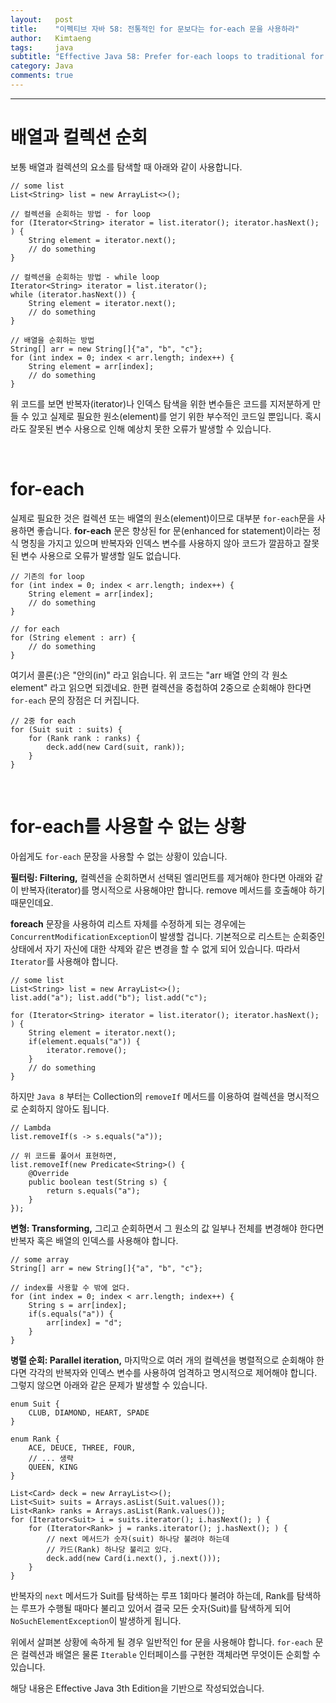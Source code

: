 ```yaml
---
layout:   post
title:    "이펙티브 자바 58: 전통적인 for 문보다는 for-each 문을 사용하라"
author:   Kimtaeng
tags: 	  java
subtitle: "Effective Java 58: Prefer for-each loops to traditional for loops" 
category: Java
comments: true
---
```


<hr/>

# 배열과 컬렉션 순회

보통 배열과 컬렉션의 요소를 탐색할 때 아래와 같이 사용합니다.

<pre class="line-numbers"><code class="language-java" data-start="1">// some list
List&lt;String> list = new ArrayList<>();

// 컬렉션을 순회하는 방법 - for loop
for (Iterator&lt;String> iterator = list.iterator(); iterator.hasNext(); ) {
    String element = iterator.next();
    // do something
}

// 컬렉션을 순회하는 방법 - while loop
Iterator&lt;String> iterator = list.iterator();
while (iterator.hasNext()) {
    String element = iterator.next();
    // do something
}

// 배열을 순회하는 방법
String[] arr = new String[]{"a", "b", "c"};
for (int index = 0; index < arr.length; index++) {
    String element = arr[index];
    // do something
}
</code></pre>

위 코드를 보면 반복자(iterator)나 인덱스 탐색을 위한 변수들은 코드를 지저분하게 만들 수 있고
실제로 필요한 원소(element)를 얻기 위한 부수적인 코드일 뿐입니다. 혹시라도 잘못된 변수 사용으로 인해
예상치 못한 오류가 발생할 수 있습니다.

<br/>

# for-each

실제로 필요한 것은 컬렉션 또는 배열의 원소(element)이므로 대부분 ```for-each```문을 사용하면 좋습니다.
**for-each** 문은 향상된 for 문(enhanced for statement)이라는 정식 명칭을 가지고 있으며
반복자와 인덱스 변수를 사용하지 않아 코드가 깔끔하고 잘못된 변수 사용으로 오류가 발생할 일도 없습니다.

<pre class="line-numbers"><code class="language-java" data-start="1">// 기존의 for loop
for (int index = 0; index < arr.length; index++) {
    String element = arr[index];
    // do something
}

// for each
for (String element : arr) {
    // do something
}
</code></pre>

여기서 콜론(:)은 "안의(in)" 라고 읽습니다. 위 코드는 "arr 배열 안의 각 원소 element" 라고 읽으면 되겠네요.
한편 컬렉션을 중첩하여 2중으로 순회해야 한다면 ```for-each``` 문의 장점은 더 커집니다.

<pre class="line-numbers"><code class="language-java" data-start="1">// 2중 for each
for (Suit suit : suits) {
    for (Rank rank : ranks) {
        deck.add(new Card(suit, rank));
    }
}
</code></pre>

<br/>

# for-each를 사용할 수 없는 상황

아쉽게도 ```for-each``` 문장을 사용할 수 없는 상황이 있습니다.

**필터링: Filtering,** 컬렉션을 순회하면서 선택된 엘리먼트를 제거해야 한다면 아래와 같이 반복자(iterator)를 명시적으로
사용해야만 합니다. remove 메서드를 호출해야 하기 때문인데요. 

**foreach** 문장을 사용하여 리스트 자체를 수정하게 되는 경우에는 ```ConcurrentModificationException```이 발생할 겁니다.
기본적으로 리스트는 순회중인 상태에서 자기 자신에 대한 삭제와 같은 변경을 할 수 없게 되어 있습니다.
따라서 ```Iterator```를 사용해야 합니다.

<pre class="line-numbers"><code class="language-java" data-start="1">// some list
List&lt;String> list = new ArrayList&lt;>();
list.add("a"); list.add("b"); list.add("c");

for (Iterator&lt;String> iterator = list.iterator(); iterator.hasNext(); ) {
    String element = iterator.next();
    if(element.equals("a")) {
        iterator.remove();
    }
    // do something
}
</code></pre>

하지만 ```Java 8``` 부터는 Collection의 ```removeIf``` 메서드를 이용하여 컬렉션을 명시적으로 순회하지 않아도 됩니다.

<pre class="line-numbers"><code class="language-java" data-start="1">// Lambda
list.removeIf(s -> s.equals("a"));

// 위 코드를 풀어서 표현하면,
list.removeIf(new Predicate&lt;String>() {
    @Override
    public boolean test(String s) {
        return s.equals("a");
    }
});
</code></pre>

**변형: Transforming,** 그리고 순회하면서 그 원소의 값 일부나 전체를 변경해야 한다면 반복자 혹은 배열의 인덱스를 사용해야 합니다.

<pre class="line-numbers"><code class="language-java" data-start="1">// some array
String[] arr = new String[]{"a", "b", "c"};

// index를 사용할 수 밖에 없다.
for (int index = 0; index < arr.length; index++) {
    String s = arr[index];
    if(s.equals("a")) {
        arr[index] = "d";
    }
}
</code></pre>

**병렬 순회: Parallel iteration,** 마지막으로 여러 개의 컬렉션을 병렬적으로 순회해야 한다면 각각의 반복자와 인덱스 변수를
사용하여 엄격하고 명시적으로 제어해야 합니다. 그렇지 않으면 아래와 같은 문제가 발생할 수 있습니다.

<pre class="line-numbers"><code class="language-java" data-start="1">enum Suit {
    CLUB, DIAMOND, HEART, SPADE
}

enum Rank {
    ACE, DEUCE, THREE, FOUR, 
    // ... 생략 
    QUEEN, KING
}

List&lt;Card> deck = new ArrayList<>();
List&lt;Suit> suits = Arrays.asList(Suit.values());
List&lt;Rank> ranks = Arrays.asList(Rank.values());
for (Iterator&lt;Suit> i = suits.iterator(); i.hasNext(); ) {
    for (Iterator&lt;Rank> j = ranks.iterator(); j.hasNext(); ) {
        // next 메서드가 숫자(suit) 하나당 불려야 하는데
        // 카드(Rank) 하나당 불리고 있다.
        deck.add(new Card(i.next(), j.next()));
    }
} 
</code></pre>

반복자의 ```next``` 메서드가 Suit를 탐색하는 루프 1회마다 불려야 하는데, Rank를 탐색하는 루프가 수행될 때마다
불리고 있어서 결국 모든 숫자(Suit)를 탐색하게 되어 ```NoSuchElementException```이 발생하게 됩니다.

위에서 살펴본 상황에 속하게 될 경우 일반적인 for 문을 사용해야 합니다. ```for-each``` 문은 컬렉션과 배열은 물론
```Iterable``` 인터페이스를 구현한 객체라면 무엇이든 순회할 수 있습니다.

<div class="post_caption">해당 내용은 Effective Java 3th Edition을 기반으로 작성되었습니다.</div> 